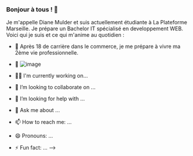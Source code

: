 ### Bonjour à tous ! 👋

Je m'appelle Diane Mulder et suis actuellement étudiante à La Plateforme Marseille.
Je prépare un Bachelor IT spécialisé en developpement WEB.
Voici qui je suis et ce qui m'anime au quotidien :  


- 🔭 Après 18 de carrière dans le commerce, je me prépare à vivre ma 2ème vie professionnelle.
- 🧠 ![image](https://github.com/diane-mulder/diane-mulder/assets/127489403/bd93c583-0aa8-40c6-a6ea-a4ff7acee542)

- 👩‍💻 I'm currently working on...
- 👯 I’m looking to collaborate on ...
- 🤔 I’m looking for help with ...
- 💬 Ask me about ...
- 📫 How to reach me: ...
- 😄 Pronouns: ...
- ⚡ Fun fact: ...
-->

